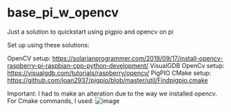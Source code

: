 # base_pi_w_opencv
Just a solution to quickstart using pigpio and opencv on pi

Set up using these solutions:

OpenCV setup: https://solarianprogrammer.com/2019/09/17/install-opencv-raspberry-pi-raspbian-cpp-python-development/
VisualGDB OpenCv setup: https://visualgdb.com/tutorials/raspberry/opencv/
PigPIO CMake setup: https://github.com/joan2937/pigpio/blob/master/util/Findpigpio.cmake


Important:
I had to make an alteration due to the way we installed opencv.
For Cmake commands, I used: 
![image](https://user-images.githubusercontent.com/70033294/209258950-d6bd353a-7bfa-44ef-8c9f-3a038009f82e.png)


